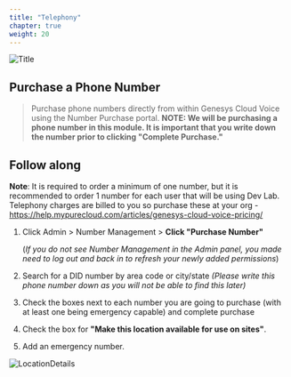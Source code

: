 ```yaml
---
title: "Telephony"
chapter: true
weight: 20
---
```

![Title](/images/Telephony2New-768x300.jpg)

## Purchase a Phone Number

>Purchase phone numbers directly from within Genesys Cloud Voice using the Number Purchase portal. **NOTE: We will be purchasing a phone number in this module. It is important that you write down the number prior to clicking "Complete Purchase."**

## Follow along

**Note**: It is required to order a minimum of one number, but it is recommended to order 1 number for each user that will be using Dev Lab. Telephony charges are billed to you so purchase these at your org - https://help.mypurecloud.com/articles/genesys-cloud-voice-pricing/ 

1.	Click Admin > Number Management > **Click "Purchase Number"** <br>

	(_If you do not see Number Management in the Admin panel, you made need to log out and back in to refresh your newly added permissions_)
	
2.	Search for a DID number by area code or city/state _(Please write this phone number down as you will not be able to find this later)_

3.	Check the boxes next to each number you are going to purchase (with at least one being emergency capable) and complete purchase

6. Check the box for **"Make this location available for use on sites"**. 

7. Add an emergency number.


![LocationDetails](/images/LocationsPopup.jpg)